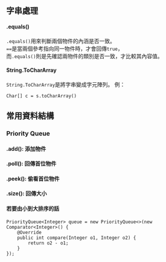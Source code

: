 ## 字串處理
#### .equals()
<code>.equals()</code>用來判斷兩個物件的內涵是否一致。  
<code>==</code>是當兩個參考指向同一物件時，才會回傳<code>true</code>，  
而<code>.equals()</code>則是先確認兩物件的類別是否一致，才比較其內容值。  
#### String.ToCharArray
<code>String.ToCharArray</code>是將字串變成字元陣列。
例：

    Char[] c = s.toCharArray()
## 常用資料結構
### Priority Queue
#### .add(): 添加物件
#### .poll(): 回傳首位物件
#### .peek(): 偷看首位物件
#### .size(): 回傳大小
#### 若要由小到大排序的話
    PriorityQueue<Integer> queue = new PriorityQueue<>(new Comparator<Integer>() {
        @Override
        public int compare(Integer o1, Integer o2) {
            return o2 - o1;
        }
    });

